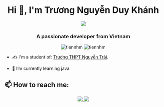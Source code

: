 <h1 align="center">Hi 👋, I'm Trương Nguyễn Duy Khánh</h1>
<p align="center"><img src="https://img.icons8.com/color/48/000000/vietnam-circular.png"/></p>
<h3 align="center">A passionate developer from Vietnam </h3>
<p align="center"> <img src="https://komarev.com/ghpvc/?username=tiennhm" alt="tiennhm" /> <img src="https://badges.pufler.dev/repos/TienNHM" alt="tiennhm" /> </p>

- ✍ I'm a student of: [Trường THPT Nguyễn Trãi](https://www.facebook.com/thptnguyentrai/).

- 🌱 I’m currently learning java


## 📫 How to reach me:
<p align="center">
  <a href="https://www.facebook.com/profile.php?id=100018395289027" alt="Facebook">
    <img src="https://img.icons8.com/fluent/48/000000/facebook-new.png" target="_blank" />
  </a> 
  <a href="https://github.com/duykhanhmaidinh" alt="Github">
    <img src="https://img.icons8.com/fluent/48/000000/github.png"/>
</p>
